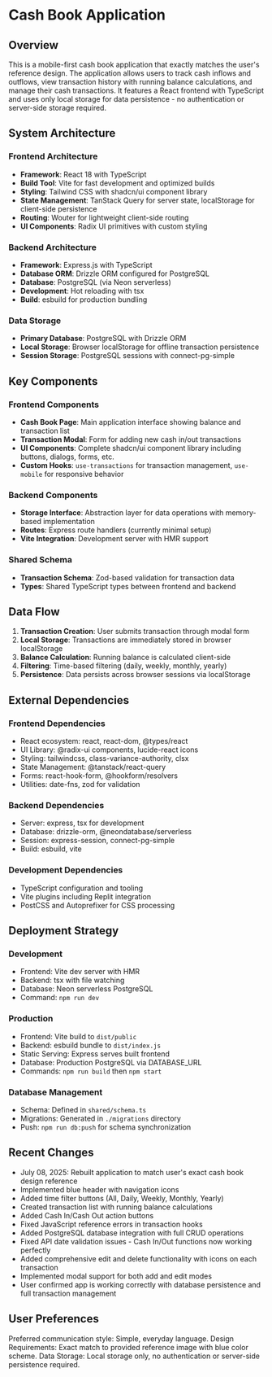 # Cash Book Application

## Overview

This is a mobile-first cash book application that exactly matches the user's reference design. The application allows users to track cash inflows and outflows, view transaction history with running balance calculations, and manage their cash transactions. It features a React frontend with TypeScript and uses only local storage for data persistence - no authentication or server-side storage required.

## System Architecture

### Frontend Architecture
- **Framework**: React 18 with TypeScript
- **Build Tool**: Vite for fast development and optimized builds
- **Styling**: Tailwind CSS with shadcn/ui component library
- **State Management**: TanStack Query for server state, localStorage for client-side persistence
- **Routing**: Wouter for lightweight client-side routing
- **UI Components**: Radix UI primitives with custom styling

### Backend Architecture
- **Framework**: Express.js with TypeScript
- **Database ORM**: Drizzle ORM configured for PostgreSQL
- **Database**: PostgreSQL (via Neon serverless)
- **Development**: Hot reloading with tsx
- **Build**: esbuild for production bundling

### Data Storage
- **Primary Database**: PostgreSQL with Drizzle ORM
- **Local Storage**: Browser localStorage for offline transaction persistence
- **Session Storage**: PostgreSQL sessions with connect-pg-simple

## Key Components

### Frontend Components
- **Cash Book Page**: Main application interface showing balance and transaction list
- **Transaction Modal**: Form for adding new cash in/out transactions
- **UI Components**: Complete shadcn/ui component library including buttons, dialogs, forms, etc.
- **Custom Hooks**: `use-transactions` for transaction management, `use-mobile` for responsive behavior

### Backend Components
- **Storage Interface**: Abstraction layer for data operations with memory-based implementation
- **Routes**: Express route handlers (currently minimal setup)
- **Vite Integration**: Development server with HMR support

### Shared Schema
- **Transaction Schema**: Zod-based validation for transaction data
- **Types**: Shared TypeScript types between frontend and backend

## Data Flow

1. **Transaction Creation**: User submits transaction through modal form
2. **Local Storage**: Transactions are immediately stored in browser localStorage
3. **Balance Calculation**: Running balance is calculated client-side
4. **Filtering**: Time-based filtering (daily, weekly, monthly, yearly)
5. **Persistence**: Data persists across browser sessions via localStorage

## External Dependencies

### Frontend Dependencies
- React ecosystem: react, react-dom, @types/react
- UI Library: @radix-ui components, lucide-react icons
- Styling: tailwindcss, class-variance-authority, clsx
- State Management: @tanstack/react-query
- Forms: react-hook-form, @hookform/resolvers
- Utilities: date-fns, zod for validation

### Backend Dependencies
- Server: express, tsx for development
- Database: drizzle-orm, @neondatabase/serverless
- Session: express-session, connect-pg-simple
- Build: esbuild, vite

### Development Dependencies
- TypeScript configuration and tooling
- Vite plugins including Replit integration
- PostCSS and Autoprefixer for CSS processing

## Deployment Strategy

### Development
- Frontend: Vite dev server with HMR
- Backend: tsx with file watching
- Database: Neon serverless PostgreSQL
- Command: `npm run dev`

### Production
- Frontend: Vite build to `dist/public`
- Backend: esbuild bundle to `dist/index.js`
- Static Serving: Express serves built frontend
- Database: Production PostgreSQL via DATABASE_URL
- Commands: `npm run build` then `npm start`

### Database Management
- Schema: Defined in `shared/schema.ts`
- Migrations: Generated in `./migrations` directory
- Push: `npm run db:push` for schema synchronization

## Recent Changes
- July 08, 2025: Rebuilt application to match user's exact cash book design reference
- Implemented blue header with navigation icons
- Added time filter buttons (All, Daily, Weekly, Monthly, Yearly)
- Created transaction list with running balance calculations
- Added Cash In/Cash Out action buttons
- Fixed JavaScript reference errors in transaction hooks
- Added PostgreSQL database integration with full CRUD operations
- Fixed API date validation issues - Cash In/Out functions now working perfectly
- Added comprehensive edit and delete functionality with icons on each transaction
- Implemented modal support for both add and edit modes
- User confirmed app is working correctly with database persistence and full transaction management

## User Preferences

Preferred communication style: Simple, everyday language.
Design Requirements: Exact match to provided reference image with blue color scheme.
Data Storage: Local storage only, no authentication or server-side persistence required.